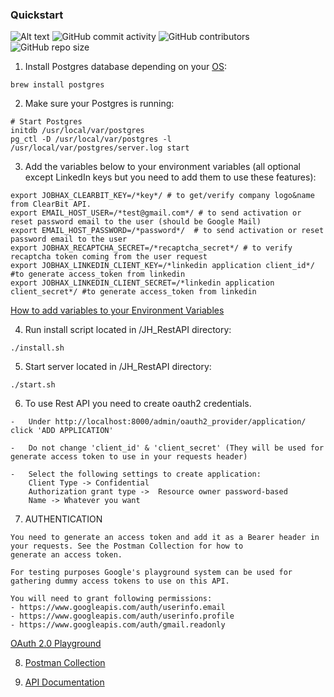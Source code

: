 ### Quickstart
![Alt text](https://img.shields.io/github/issues-raw/job-hax/backend.svg)
![GitHub commit activity](https://img.shields.io/github/commit-activity/w/job-hax/backend.svg?style=plastic)
![GitHub contributors](https://img.shields.io/github/contributors/job-hax/backend.svg)
![GitHub repo size](https://img.shields.io/github/repo-size/job-hax/backend.svg)

1. Install Postgres database depending on your [OS](https://www.postgresql.org/download/):
```
brew install postgres
```

2. Make sure your Postgres is running:
```
# Start Postgres
initdb /usr/local/var/postgres
pg_ctl -D /usr/local/var/postgres -l /usr/local/var/postgres/server.log start
```

3. Add the variables below to your environment variables (all optional except LinkedIn keys but you need to add them to use these features):
```
export JOBHAX_CLEARBIT_KEY=/*key*/ # to get/verify company logo&name from ClearBit API.
export EMAIL_HOST_USER=/*test@gmail.com*/ # to send activation or reset password email to the user (should be Google Mail)
export EMAIL_HOST_PASSWORD=/*password*/  # to send activation or reset password email to the user
export JOBHAX_RECAPTCHA_SECRET=/*recaptcha_secret*/ # to verify recaptcha token coming from the user request
export JOBHAX_LINKEDIN_CLIENT_KEY=/*linkedin application client_id*/ #to generate access_token from linkedin
export JOBHAX_LINKEDIN_CLIENT_SECRET=/*linkedin application client_secret*/ #to generate access_token from linkedin
```
[How to add variables to your Environment Variables](https://medium.com/@himanshuagarwal1395/setting-up-environment-variables-in-macos-sierra-f5978369b255)

4. Run install script located in /JH_RestAPI directory:
```
./install.sh
```

5. Start server located in /JH_RestAPI directory:
```
./start.sh
```

6. To use Rest API you need to create oauth2 credentials.
```
-   Under http://localhost:8000/admin/oauth2_provider/application/ click 'ADD APPLICATION'

-   Do not change 'client_id' & 'client_secret' (They will be used for generate access token to use in your requests header)

-   Select the following settings to create application:
    Client Type -> Confidential
    Authorization grant type ->  Resource owner password-based
    Name -> Whatever you want   
```

7. AUTHENTICATION
```
You need to generate an access token and add it as a Bearer header in your requests. See the Postman Collection for how to
generate an access token.

For testing purposes Google's playground system can be used for gathering dummy access tokens to use on this API.

You will need to grant following permissions:
- https://www.googleapis.com/auth/userinfo.email
- https://www.googleapis.com/auth/userinfo.profile
- https://www.googleapis.com/auth/gmail.readonly
```

[OAuth 2.0 Playground](https://developers.google.com/oauthplayground/) 

8. [Postman Collection](https://www.getpostman.com/collections/2bb6572a9df9802168a8)

9. [API Documentation](https://github.com/job-hax/docs/blob/master/3.backend_api.md)
